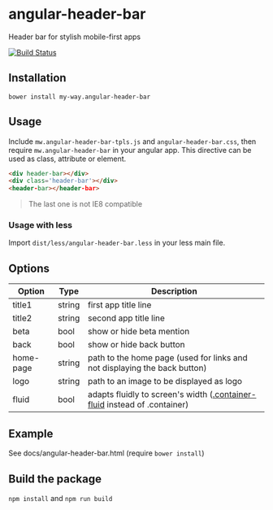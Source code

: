 # angular-header-bar
Header bar for stylish mobile-first apps

[![Build Status](https://travis-ci.org/my-way/angular-header-bar.svg)](https://travis-ci.org/my-way/angular-header-bar)

## Installation
`bower install my-way.angular-header-bar`

## Usage
Include `mw.angular-header-bar-tpls.js` and `angular-header-bar.css`, then require `mw.angular-header-bar` in your angular app.
This directive can be used as class, attribute or element.

```html
<div header-bar></div>
<div class='header-bar'></div>
<header-bar></header-bar>
````

> The last one is not IE8 compatible

### Usage with less
Import `dist/less/angular-header-bar.less` in your less main file.

## Options
Option  | Type  | Description
------  | ----  | -----------
title1  | string| first app title line
title2  | string| second app title line
beta    | bool  | show or hide beta mention
back    | bool  | show or hide back button
home-page|string| path to the home page (used for links and not displaying the back button)
logo    | string| path to an image to be displayed as logo
fluid   | bool  | adapts fluidly to screen's width ([.container-fluid](http://getbootstrap.com/css/#grid-example-fluid) instead of .container)

## Example
See docs/angular-header-bar.html (require `bower install`)

## Build the package
`npm install` and `npm run build`
